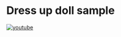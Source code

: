 # Dress up doll sample
[![youtube](https://img.youtube.com/vi/I8ph86aoN70/0.jpg)](http://www.youtube.com/watch?v=I8ph86aoN70 "Dressup doll game sample.")
